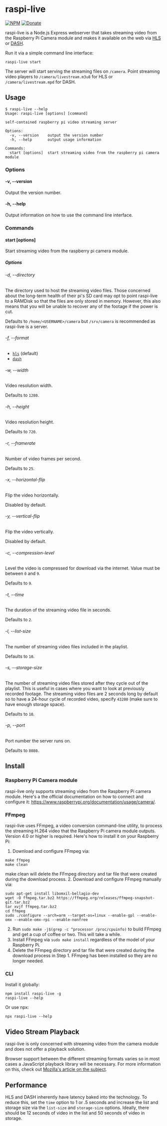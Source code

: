 # raspi-live
[![NPM](https://img.shields.io/npm/v/raspi-live.svg)](https://www.npmjs.com/package/raspi-live) [![Donate](https://img.shields.io/badge/donate-%E2%9D%A4-F33452.svg)](https://paypal.me/jaredtpetersen)

raspi-live is a Node.js Express webserver that takes streaming video from the Raspberry Pi Camera module and makes it available on the web via [HLS](https://en.wikipedia.org/wiki/HTTP_Live_Streaming) or [DASH](https://en.wikipedia.org/wiki/Dynamic_Adaptive_Streaming_over_HTTP).

Run it via a simple command line interface:
```
raspi-live start
```

The server will start serving the streaming files on `/camera`. Point streaming video players to `/camera/livestream.m3u8` for HLS or `/camera/livestream.mpd` for DASH.


## Usage
```
$ raspi-live --help
Usage: raspi-live [options] [command]

self-contained raspberry pi video streaming server

Options:
  -v, --version    output the version number
  -h, --help       output usage information

Commands:
  start [options]  start streaming video from the raspberry pi camera module
```

### Options
#### -v, --version
Output the version number.

#### -h, --help
Output information on how to use the command line interface.

### Commands
#### start \[options\]
Start streaming video from the raspberry pi camera module.

##### Options
###### -d, --directory
The directory used to host the streaming video files. Those concerned about the long-term health of their pi's SD card may opt to point raspi-live to a RAMDisk so that the files are only stored in memory. However, this also means that you will be unable to recover any of the footage if the power is cut.

Defaults to `/home/<USERNAME>/camera` but `/srv/camera` is recommended as raspi-live is a server.

###### -f, --format
* [`hls`](https://en.wikipedia.org/wiki/HTTP_Live_Streaming) (default)
* [`dash`](https://en.wikipedia.org/wiki/Dynamic_Adaptive_Streaming_over_HTTP)

###### -w, --width
Video resolution width.

Defaults to `1280`.

###### -h, --height
Video resolution height.

Defaults to `720`.

###### -r, --framerate
Number of video frames per second.

Defaults to `25`.

###### -x, --horizontal-flip
Flip the video horizontally.

Disabled by default.

###### -y, --vertical-flip
Flip the video vertically.

Disabled by default.

###### -c, --compression-level
Level the video is compressed for download via the internet. Value must be between `0` and `9`.

Defaults to `9`.

###### -t, --time
The duration of the streaming video file in seconds.

Defaults to `2`.

###### -l, --list-size
The number of streaming video files included in the playlist.

Defaults to `10`.

###### -s, --storage-size
The number of streaming video files stored after they cycle out of the playlist. This is useful in cases where you want to look at previously recorded footage. The streaming video files are 2 seconds long by default so to have a 24-hour cycle of recorded video, specify `43200` (make sure to have enough storage space).

Defaults to `10`.

###### -p, --port
Port number the server runs on.

Defaults to `8080`.


## Install
### Raspberry Pi Camera module
raspi-live only supports streaming video from the Raspberry Pi camera module. Here's a the official documentation on how to connect and configure it: https://www.raspberrypi.org/documentation/usage/camera/.

### FFmpeg
raspi-live uses FFmpeg, a video conversion command-line utility, to process the streaming H.264 video that the Raspberry Pi camera module outputs. Version 4.0 or higher is required. Here's how to install it on your Raspberry Pi:
1. Download and configure FFmpeg via:
```
make ffmpeg
make clean
```
make clean will delete the FFmpeg directory and tar file that were created during the download process.
2. Download and configure FFmpeg manually via:
```
sudo apt-get install libomxil-bellagio-dev
wget -O ffmpeg.tar.bz2 https://ffmpeg.org/releases/ffmpeg-snapshot-git.tar.bz2
tar xvjf ffmpeg.tar.bz2
cd ffmpeg
sudo ./configure --arch=arm --target-os=linux --enable-gpl --enable-omx --enable-omx-rpi --enable-nonfree
```
2. Run `sudo make -j$(grep -c ^processor /proc/cpuinfo)` to build FFmpeg and get a cup of coffee or two. This will take a while.
3. Install FFmpeg via `sudo make install` regardless of the model of your Raspberry Pi.
4. Delete the FFmpeg directory and tar file that were created during the download process in Step 1. FFmpeg has been installed so they are no longer needed.

### CLI
Install it globally:
```
npm install raspi-live -g
raspi-live --help
```
Or use npx:
```
npx raspi-live --help
```


## Video Stream Playback
raspi-live is only concerned with streaming video from the camera module and does not offer a playback solution.

Browser support between the different streaming formats varies so in most cases a JavaScript playback library will be necessary. For more information on this, check out [Mozilla's article on the subject](https://developer.mozilla.org/en-US/docs/Web/Apps/Fundamentals/Audio_and_video_delivery/Live_streaming_web_audio_and_video).


## Performance
HLS and DASH inherently have latency baked into the technology. To reduce this, set the `time` option to 1 or .5 seconds and increase the list and storage size via the `list-size` and `storage-size` options. Ideally, there should be 12 seconds of video in the list and 50 seconds of video in storage.
